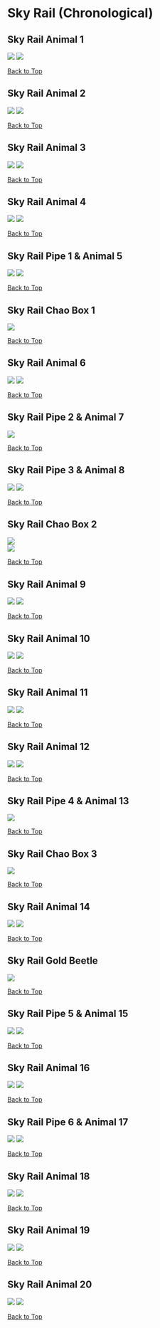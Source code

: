 # Sky Rail (Chronological)

## Sky Rail Animal 1
![](../SkyRail/Animal-1st-Far.webp)
![](../SkyRail/Animal-1st-Close.webp)

[Back to Top](#)

## Sky Rail Animal 2
![](../SkyRail/Animal-2nd-Far.webp)
![](../SkyRail/Animal-2nd-Close.webp)

[Back to Top](#)

## Sky Rail Animal 3
![](../SkyRail/Animal-3rd-Far.webp)
![](../SkyRail/Animal-3rd-Close.webp)

[Back to Top](#)

## Sky Rail Animal 4
![](../SkyRail/Animal-4th-Far.webp)
![](../SkyRail/Animal-4th-Close.webp)

[Back to Top](#)

## Sky Rail Pipe 1 & Animal 5
![](../SkyRail/Pipe-1st-Far.webp)
![](../SkyRail/Pipe-1st-Close.webp)

[Back to Top](#)

## Sky Rail Chao Box 1
![](../SkyRail/Chaobox-1st-Close.webp)  

[Back to Top](#)

## Sky Rail Animal 6
![](../SkyRail/Animal-6th-Far.webp)
![](../SkyRail/Animal-6th-Close.webp)

[Back to Top](#)

## Sky Rail Pipe 2 & Animal 7
![](../SkyRail/Pipe-2nd-Close.webp)

[Back to Top](#)

## Sky Rail Pipe 3 & Animal 8
![](../SkyRail/Pipe-3rd-Far.webp)
![](../SkyRail/Pipe-3rd-Close.webp)

[Back to Top](#)

## Sky Rail Chao Box 2
![](../SkyRail/Chaobox-2nd-Far.webp)  
![](../SkyRail/Chaobox-2nd-Close.webp)  

[Back to Top](#)

## Sky Rail Animal 9
![](../SkyRail/Animal-9th-Far.webp)
![](../SkyRail/Animal-9th-Close.webp)

[Back to Top](#)

## Sky Rail Animal 10
![](../SkyRail/Animal-10th-Far.webp)
![](../SkyRail/Animal-10th-Close.webp)

[Back to Top](#)

## Sky Rail Animal 11
![](../SkyRail/Animal-11th-Far.webp)
![](../SkyRail/Animal-11th-Close.webp)

[Back to Top](#)

## Sky Rail Animal 12
![](../SkyRail/Animal-12th-Far.webp)
![](../SkyRail/Animal-12th-Close.webp)

[Back to Top](#)

## Sky Rail Pipe 4 & Animal 13
![](../SkyRail/Pipe-4th-Close.webp)

[Back to Top](#)

## Sky Rail Chao Box 3
![](../SkyRail/Chaobox-3rd-Close.webp)

[Back to Top](#)

## Sky Rail Animal 14
![](../SkyRail/Animal-14th-Far.webp)
![](../SkyRail/Animal-14th-Close.webp)

[Back to Top](#)

## Sky Rail Gold Beetle
![](../SkyRail/GoldBeetle-Close.webp)

[Back to Top](#)

## Sky Rail Pipe 5 & Animal 15
![](../SkyRail/Pipe-5th-Far.webp)
![](../SkyRail/Pipe-5th-Close.webp)

[Back to Top](#)

## Sky Rail Animal 16
![](../SkyRail/Animal-16th-Far.webp)
![](../SkyRail/Animal-16th-Close.webp)

[Back to Top](#)

## Sky Rail Pipe 6 & Animal 17
![](../SkyRail/Pipe-6th-Far.webp)
![](../SkyRail/Pipe-6th-Close.webp)

[Back to Top](#)

## Sky Rail Animal 18
![](../SkyRail/Animal-18th-Far.webp)
![](../SkyRail/Animal-18th-Close.webp)

[Back to Top](#)

## Sky Rail Animal 19
![](../SkyRail/Animal-19th-Far.webp)
![](../SkyRail/Animal-19th-Close.webp)

[Back to Top](#)

## Sky Rail Animal 20
![](../SkyRail/Animal-20th-Far.webp)
![](../SkyRail/Animal-20th-Close.webp)

[Back to Top](#)
